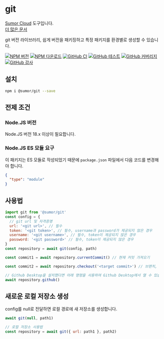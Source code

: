 # git

[Sumor Cloud](https://sumor.cloud) 도구입니다.  
[더 많은 문서](https://sumor.cloud/git)

git 버전 라이브러리, 쉽게 버전을 패키징하고 특정 패키지를 환경별로 생성할 수 있습니다.

[![NPM 버전](https://img.shields.io/npm/v/@sumor/git?logo=npm&label=NPM)](https://www.npmjs.com/package/@sumor/git)
[![NPM 다운로드](https://img.shields.io/npm/dw/@sumor/git?logo=npm&label=Downloads)](https://www.npmjs.com/package/@sumor/git)
[![GitHub CI](https://img.shields.io/github/actions/workflow/status/sumor-cloud/git/ci.yml?logo=github&label=CI)](https://github.com/sumor-cloud/git/actions/workflows/ci.yml)
[![GitHub 테스트](https://img.shields.io/github/actions/workflow/status/sumor-cloud/git/ut.yml?logo=github&label=Test)](https://github.com/sumor-cloud/git/actions/workflows/ut.yml)
[![GitHub 커버리지](https://img.shields.io/github/actions/workflow/status/sumor-cloud/git/coverage.yml?logo=github&label=Coverage)](https://github.com/sumor-cloud/git/actions/workflows/coverage.yml)
[![GitHub 감사](https://img.shields.io/github/actions/workflow/status/sumor-cloud/git/audit.yml?logo=github&label=Audit)](https://github.com/sumor-cloud/git/actions/workflows/audit.yml)

## 설치

```bash
npm i @sumor/git --save
```

## 전제 조건

### Node.JS 버전

Node.JS 버전 18.x 이상이 필요합니다.

### Node.JS ES 모듈 요구

이 패키지는 ES 모듈로 작성되었기 때문에 `package.json` 파일에서 다음 코드를 변경해야 합니다.

```json
{
  "type": "module"
}
```

## 사용법

```javascript
import git from '@sumor/git'
const config = {
  // git url 및 자격증명
  url: '<git url>', // 필수
  token: '<git token>', // 필수, username과 password가 제공되지 않은 경우
  username: '<git username>', // 필수, token이 제공되지 않은 경우
  password: '<git password>' // 필수, token이 제공되지 않은 경우
}
const repository = await git(config, path)

const commit1 = await repository.currentCommit() // 현재 커밋 가져오기

const commit2 = await repository.checkout('<target commit>') // 브랜치, 태그 또는 커밋일 수 있음

// Github Desktop을 설치했다면 아래 명령을 사용하여 Github Desktop에서 열 수 있습니다.
await repository.github()
```

## 새로운 로컬 저장소 생성

config를 null로 전달하면 로컬 경로에 새 저장소를 생성합니다.

```javascript
await git(null, path1)

// 로컬 저장소 사용법
const repository = await git({ url: path1 }, path2)
```
